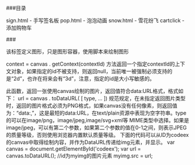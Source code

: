 ###目录


sign.html - 手写签名板
pop.html  - 泡泡动画
snow.html - 雪花纷飞
cartclick - 添加购物车


###<canvas>

该标签定义图形，只是图形容器，使用脚本来绘制图形

context = canvas . getContext(contextId)
方法返回一个指定contextId的上下文对象，如果指定的id不被支持，则返回null，当前唯一被强制必须支持的是“2d”，也许在将来会有“3d”，注意，指定的id是大小写敏感的。


此函数，返回一张使用canvas绘制的图片，返回值符合data:URL格式，格式如下：
url = canvas . toDataURL( [ type, ... ])
规范规定，在未指定返回图片类型时，返回的图片格式必须为PNG格式，如果canvas没有任何像素，则返回值为：“data:,”，这是最短的data:URL，在text/plain资源中表现为空字符串。type的可以在image/png，image/jpeg,image/svg+xml等 MIME类型中选择。如果是image/jpeg，可以有第二个参数，如果第二个参数的值在0-1之间，则表示JPEG的质量等级，否则使用浏览器内置默认质量等级。
下面的代码可以从ID为codeex的canvas中取得绘制内容，并作为DataURL传递给img元素，并显示。
var canvas = document.getElementById('codeex');
var url = canvas.toDataURL();
//id为myimg的图片元素
myimg.src = url;

###